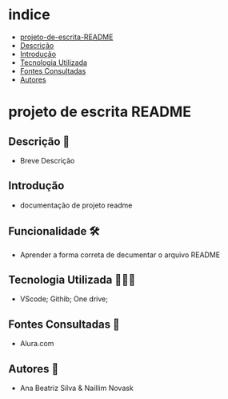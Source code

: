 # indice


* [projeto-de-escrita-README](#projeto-de-escrita-readme)
* [Descrição](#descrição)
* [Introdução](#introdução)
* [Tecnologia Utilizada](#tecnologia-utilizada)
* [Fontes Consultadas](#fontes-consultadas)
* [Autores](#autores)

# projeto de escrita README
 
## Descrição 📝
- Breve Descrição

## Introdução 
- documentação de projeto readme

## Funcionalidade 🛠️
- Aprender a forma correta de decumentar o arquivo README

## Tecnologia Utilizada 👩🏾‍💻
- VScode; Githib; One drive; 

## Fontes Consultadas 📱
- Alura.com

## Autores 📕
- Ana Beatriz Silva & Naillim Novask